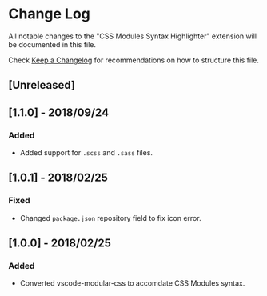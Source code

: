 # Change Log
All notable changes to the "CSS Modules Syntax Highlighter" extension will be documented in this file.

Check [Keep a Changelog](http://keepachangelog.com/) for recommendations on how to structure this file.

## [Unreleased]

## [1.1.0] - 2018/09/24
### Added
* Added support for `.scss` and `.sass` files.

## [1.0.1] - 2018/02/25
### Fixed
* Changed `package.json` repository field to fix icon error.

## [1.0.0] - 2018/02/25
### Added
* Converted vscode-modular-css to accomdate CSS Modules syntax.